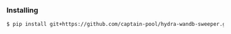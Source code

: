 ### Installing

```bash
$ pip install git+https://github.com/captain-pool/hydra-wandb-sweeper.git
```
